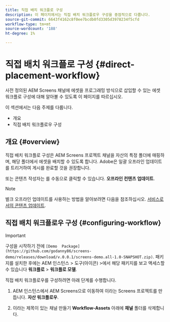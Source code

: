 ```yaml
---
title: 직접 배치 워크플로 구성
description: 이 페이지에서는 직접 배치 워크플로우 구성을 중점적으로 다룹니다.
source-git-commit: 6643f4162c8f0ee7bcdb0fd3305d3978234f5cfd
workflow-type: tm+mt
source-wordcount: '188'
ht-degree: 1%

---
```



# 직접 배치 워크플로 구성 {#direct-placement-workflow}

사전 정의된 AEM Screens 채널에 에셋을 프로그래밍 방식으로 삽입할 수 있는 에셋 워크플로 구성에 대해 알아볼 수 있도록 이 페이지를 따르십시오.

이 섹션에서는 다음 주제를 다룹니다.

* 개요
* 직접 배치 워크플로우 구성

## 개요 {#overview}

직접 배치 워크플로 구성은 AEM Screens 프로젝트 채널을 자산의 특정 폴더에 매핑하며, 해당 폴더에서 에셋을 배치할 수 있도록 합니다. Adobe은 일괄 오프라인 업데이트를 트리거하여 게시를 완료할 것을 권장합니다.

또는 콘텐츠 작성자는 를 수동으로 클릭할 수 있습니다. **오프라인 컨텐츠 업데이트**.

>[!NOTE]
>
>벌크 오프라인 업데이트를 사용하는 방법을 알아보려면 다음을 참조하십시오. [서비스로서의 콘텐츠 업데이트](/help/user-guide/content-update-as-a-service.md).

## 직접 배치 워크플로우 구성 {#configuring-workflow}

>[!IMPORTANT]
>
>구성을 시작하기 전에 `[Demo  Package](https://github.com/godanny86/screens-demo/releases/download/v.0.0.1/screens-demo.all-1.0-SNAPSHOT.zip)`. 패키지를 설치한 후에는 AEM 인스턴스 > 도구(아이콘) >에서 해당 패키지를 보고 액세스할 수 있습니다 **워크플로** > **워크플로 모델**.

직접 배치 워크플로우를 구성하려면 아래 단계를 수행합니다.

1. AEM 인스턴스에서 AEM Screens으로 이동하여 이라는 Screens 프로젝트를 만듭니다. **자산 워크플로우**.

1. 이라는 제목이 있는 채널 만들기 **Workflow-Assets** 아래에 **채널** 폴더를 삭제합니다.

